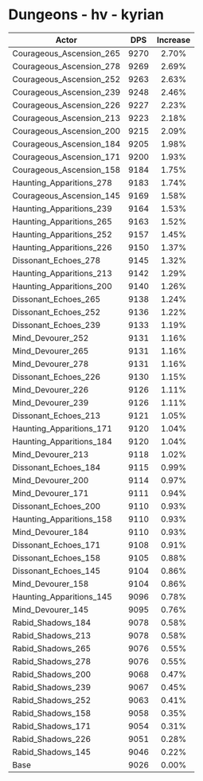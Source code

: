 # Dungeons - hv - kyrian
| Actor | DPS | Increase |
|---|:---:|:---:|
|Courageous_Ascension_265|9270|2.70%|
|Courageous_Ascension_278|9269|2.69%|
|Courageous_Ascension_252|9263|2.63%|
|Courageous_Ascension_239|9248|2.46%|
|Courageous_Ascension_226|9227|2.23%|
|Courageous_Ascension_213|9223|2.18%|
|Courageous_Ascension_200|9215|2.09%|
|Courageous_Ascension_184|9205|1.98%|
|Courageous_Ascension_171|9200|1.93%|
|Courageous_Ascension_158|9184|1.75%|
|Haunting_Apparitions_278|9183|1.74%|
|Courageous_Ascension_145|9169|1.58%|
|Haunting_Apparitions_239|9164|1.53%|
|Haunting_Apparitions_265|9163|1.52%|
|Haunting_Apparitions_252|9157|1.45%|
|Haunting_Apparitions_226|9150|1.37%|
|Dissonant_Echoes_278|9145|1.32%|
|Haunting_Apparitions_213|9142|1.29%|
|Haunting_Apparitions_200|9140|1.26%|
|Dissonant_Echoes_265|9138|1.24%|
|Dissonant_Echoes_252|9136|1.22%|
|Dissonant_Echoes_239|9133|1.19%|
|Mind_Devourer_252|9131|1.16%|
|Mind_Devourer_265|9131|1.16%|
|Mind_Devourer_278|9131|1.16%|
|Dissonant_Echoes_226|9130|1.15%|
|Mind_Devourer_226|9126|1.11%|
|Mind_Devourer_239|9126|1.11%|
|Dissonant_Echoes_213|9121|1.05%|
|Haunting_Apparitions_171|9120|1.04%|
|Haunting_Apparitions_184|9120|1.04%|
|Mind_Devourer_213|9118|1.02%|
|Dissonant_Echoes_184|9115|0.99%|
|Mind_Devourer_200|9114|0.97%|
|Mind_Devourer_171|9111|0.94%|
|Dissonant_Echoes_200|9110|0.93%|
|Haunting_Apparitions_158|9110|0.93%|
|Mind_Devourer_184|9110|0.93%|
|Dissonant_Echoes_171|9108|0.91%|
|Dissonant_Echoes_158|9105|0.88%|
|Dissonant_Echoes_145|9104|0.86%|
|Mind_Devourer_158|9104|0.86%|
|Haunting_Apparitions_145|9096|0.78%|
|Mind_Devourer_145|9095|0.76%|
|Rabid_Shadows_184|9078|0.58%|
|Rabid_Shadows_213|9078|0.58%|
|Rabid_Shadows_265|9076|0.55%|
|Rabid_Shadows_278|9076|0.55%|
|Rabid_Shadows_200|9068|0.47%|
|Rabid_Shadows_239|9067|0.45%|
|Rabid_Shadows_252|9063|0.41%|
|Rabid_Shadows_158|9058|0.35%|
|Rabid_Shadows_171|9054|0.31%|
|Rabid_Shadows_226|9051|0.28%|
|Rabid_Shadows_145|9046|0.22%|
|Base|9026|0.00%|
